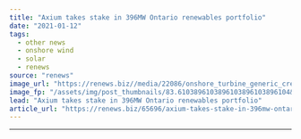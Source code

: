 ```yaml
---
title: "Axium takes stake in 396MW Ontario renewables portfolio"
date: "2021-01-12"
tags: 
  - other news
  - onshore wind
  - solar
  - renews
source: "renews"
image_url: "https://renews.biz//media/22086/onshore_turbine_generic_credit_master_wen_unsplash.jpg?mode=crop&width=770&heightratio=0.6103896103896103896103896104&slimmage=true"
image_fp: "/assets/img/post_thumbnails/83.6103896103896103896103896104&slimmage=true"
lead: "Axium takes stake in 396MW Ontario renewables portfolio"
article_url: "https://renews.biz/65696/axium-takes-stake-in-396mw-ontario-renewables-portfolio/"
---
```


---
